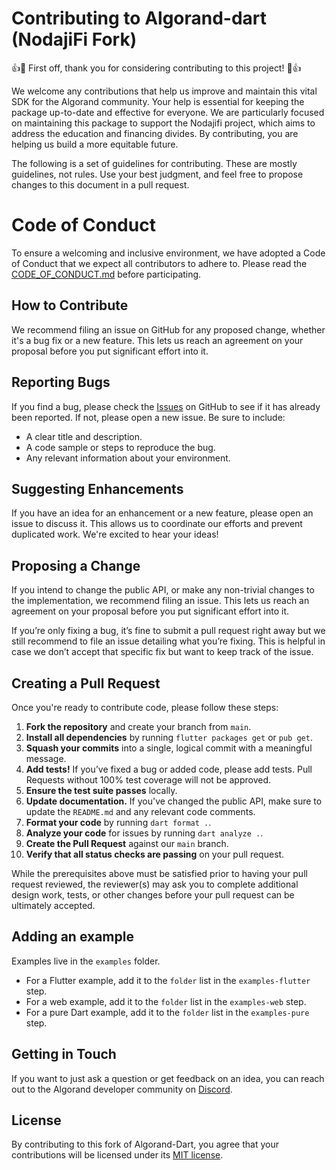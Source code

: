 # Contributing to Algorand-dart (NodajiFi Fork)

👍🎉 First off, thank you for considering contributing to this project! 🎉👍

We welcome any contributions that help us improve and maintain this vital 
SDK for the Algorand community. Your help is essential for keeping the package up-to-date 
and effective for everyone. We are particularly focused on maintaining this package to 
support the Nodajifi project, which aims to address the education and financing divides. 
By contributing, you are helping us build a more equitable future.

The following is a set of guidelines for contributing. These are mostly guidelines, 
not rules. Use your best judgment, and feel free to propose changes to this document 
in a pull request.

# Code of Conduct
To ensure a welcoming and inclusive environment, we have adopted a Code of Conduct 
that we expect all contributors to adhere to. Please read the 
[CODE_OF_CONDUCT.md](CODE_OF_CONDUCT.md) before participating.


## How to Contribute
We recommend filing an issue on GitHub for any proposed change, whether it's a bug fix 
or a new feature. This lets us reach an agreement on your proposal before you put significant 
effort into it.


## Reporting Bugs
If you find a bug, please check the [Issues](https://github.com/NodajiFi-Tokenomy/algorand-dart-nodajifi/issues)
on GitHub to see if it has already been reported. If not, please open a new issue. 
Be sure to include:
- A clear title and description.
- A code sample or steps to reproduce the bug.
- Any relevant information about your environment.


## Suggesting Enhancements
If you have an idea for an enhancement or a new feature, please open an issue to discuss it. 
This allows us to coordinate our efforts and prevent duplicated work. We're excited to 
hear your ideas!


## Proposing a Change
If you intend to change the public API, or make any non-trivial changes 
to the implementation, we recommend filing an issue. 
This lets us reach an agreement on your proposal before you put significant effort 
into it.

If you’re only fixing a bug, it’s fine to submit a pull request right away 
but we still recommend to file an issue detailing what you’re fixing. 
This is helpful in case we don’t accept that specific fix but want to keep 
track of the issue.


## Creating a Pull Request

Once you're ready to contribute code, please follow these steps:

1.  **Fork the repository** and create your branch from `main`.
2.  **Install all dependencies** by running `flutter packages get` or `pub get`.
3.  **Squash your commits** into a single, logical commit with a meaningful message.
4.  **Add tests!** If you’ve fixed a bug or added code, please add tests. Pull Requests 
without 100% test coverage will not be approved.
5.  **Ensure the test suite passes** locally.
6.  **Update documentation.** If you've changed the public API, make sure to update 
the `README.md` and any relevant code comments.
7.  **Format your code** by running `dart format .`.
8.  **Analyze your code** for issues by running `dart analyze .`.
9.  **Create the Pull Request** against our `main` branch.
10. **Verify that all status checks are passing** on your pull request.

While the prerequisites above must be satisfied prior to having your pull request 
reviewed, the reviewer(s) may ask you to complete additional design work, tests, 
or other changes before your pull request can be ultimately accepted.


## Adding an example

Examples live in the `examples` folder.
-   For a Flutter example, add it to the `folder` list in the `examples-flutter` step.
-   For a web example, add it to the `folder` list in the `examples-web` step.
-   For a pure Dart example, add it to the `folder` list in the `examples-pure` step.


## Getting in Touch

If you want to just ask a question or get feedback on an idea, you can reach out to the 
Algorand developer community on [Discord](https://discord.com/invite/algorand).


## License

By contributing to this fork of Algorand-Dart, you agree that your contributions 
will be licensed under its [MIT license](LICENSE).